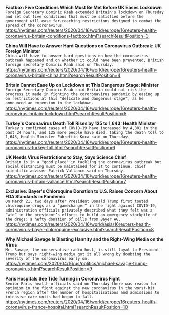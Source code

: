 **Factbox: Five Conditions Which Must Be Met Before UK Eases Lockdown**\
`Foreign Secretary Dominic Raab extended Britain's lockdown on Thursday and set out five conditions that must be satisfied before the government will ease far-reaching restrictions designed to combat the spread of the coronavirus.`\
https://nytimes.com/reuters/2020/04/16/world/europe/16reuters-health-coronavirus-britain-conditions-factbox.html?searchResultPosition=3

**China Will Have to Answer Hard Questions on Coronavirus Outbreak: UK Foreign Minister**\
`China will have to answer hard questions on how the coronavirus outbreak happened and on whether it could have been prevented, British foreign secretary Dominic Raab said on Thursday.`\
https://nytimes.com/reuters/2020/04/16/world/europe/16reuters-health-coronavirus-britain-china.html?searchResultPosition=4

**Britain Cannot Ease Up on Lockdown at This Dangerous Stage: Minister**\
`Foreign Secretary Dominic Raab said Britain could not risk the progress it made in fighting the cororonavirus pandemic by easing up on restrictions at this "delicate and dangerous stage", as he announced an extension to the lockdown.`\
https://nytimes.com/reuters/2020/04/16/world/europe/16reuters-health-coronvirus-britain-lockdown.html?searchResultPosition=5

**Turkey's Coronavirus Death Toll Rises by 125 to 1,643: Health Minister**\
`Turkey's confirmed cases of COVID-19 have increased by 4,801 in the past 24 hours, and 125 more people have died, taking the death toll to 1,643, Health Minister Fahrettin Koca said on Thursday.`\
https://nytimes.com/reuters/2020/04/16/world/europe/16reuters-health-coronavirus-turkey-toll.html?searchResultPosition=6

**UK Needs Virus Restrictions to Stay, Says Science Chief**\
`Britain is in a "good place" in tackling the coronavirus outbreak but social distancing must be maintained for it to continue, chief scientific adviser Patrick Vallance said on Thursday.`\
https://nytimes.com/reuters/2020/04/16/world/europe/16reuters-health-coronavirus-britain-vallance.html?searchResultPosition=7

**Exclusive: Bayer's Chloroquine Donation to U.S. Raises Concern About FDA Standards in Pandemic**\
`On March 21, two days after President Donald Trump first touted chloroquine drugs as a “gamechanger” in the fight against COVID-19, administration officials privately described what they felt was a “win” in the president’s efforts to build an emergency stockpile of the drugs: a hefty donation of pills from Bayer AG.`\
https://nytimes.com/reuters/2020/04/16/world/asia/16reuters-health-coronavirus-bayer-chloroquine-exclusive.html?searchResultPosition=8

**Why Michael Savage Is Blasting Hannity and the Right-Wing Media on the Virus**\
`Mr. Savage, the conservative radio host, is still loyal to President Trump but says right-wing media got it all wrong by doubting the severity of the coronavirus early on.`\
https://nytimes.com/2020/04/16/us/politics/michael-savage-trump-coronavirus.html?searchResultPosition=9

**Paris Hospitals See Tide Turning in Coronavirus Fight**\
`Senior Paris health officials said on Thursday there was reason for optimism in the fight against the new coronavirus in the worst-hit French region after the number of hospitalisations and admissions to intensive care units had begun to fall.`\
https://nytimes.com/reuters/2020/04/16/world/europe/16reuters-health-coronavirus-france-hospital.html?searchResultPosition=10

